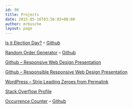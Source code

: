 ```yaml
---
id: 90
title: Projects
date: 2015-05-16T03:56:03+00:00
author: mrbusche
layout: page
---
```


<a href="http://isitelectionday.com/" target="_blank" rel="noopener">Is it Election Day?</a> &#8211; [Github](https://github.com/mrbusche/isItElectionDay)

<a href="http://matthewbusche.com/random" target="_blank" rel="noopener">Random Order Generator</a> &#8211; [Github](https://github.com/mrbusche/randomOrder)

<a href="https://github.com/mrbusche/Responsive-Web-Design" target="_blank" rel="noopener">Github &#8211; Responsive Web Design Presentation</a>

<a href="https://github.com/mrbusche/Responsible-Responsive-Web-Design" target="_blank" rel="noopener">Github &#8211; Responsible Responsive Web Design Presentation</a>

[WordPress &#8211; Strip Leading Zeroes from Permalink](https://github.com/mrbusche/Strip_Leading_Zeroes)

[Stack Overflow Profile](http://stackoverflow.com/users/1065868/matt-busche)

[Occurrence Counter](https://matthewbusche.com/oc/) &#8211; [Github](https://github.com/mrbusche/occurrenceCounter)
